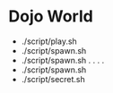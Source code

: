 # Dojo World

- ./script/play.sh
- ./script/spawn.sh
- ./script/spawn.sh
.
.
.
.
- ./script/spawn.sh
- ./script/secret.sh


